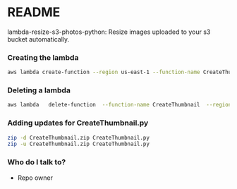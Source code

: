 # README #

lambda-resize-s3-photos-python: Resize images uploaded to your s3 bucket automatically.  


### Creating the lambda
```bash
aws lambda create-function --region us-east-1 --function-name CreateThumbnail --zip-file fileb://CreateThumbnail.zip --role arn:aws:iam::99999999:role/lambda-s3-execution-role --handler CreateThumbnail.handler --runtime python2.7 --timeout 10 --memory-size 1024 
```

### Deleting a lambda
```bash
aws lambda   delete-function  --function-name CreateThumbnail  --region us-east-1
```

### Adding updates for CreateThumbnail.py ###
```bash
zip -d CreateThumbnail.zip CreateThumbnail.py
zip -u CreateThumbnail.zip CreateThumbnail.py
```



### Who do I talk to?

* Repo owner 
